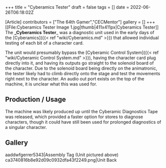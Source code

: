 +++
title = "Cyberamics Tester"
draft = false
tags = []
date = 2022-06-26T06:18:02Z

[Article]
contributors = ["The 64th Gamer","CECMentor"]
gallery = []
+++
[[File:Cyberamics Tester Image 1.jpg|thumb|411x411px|Cyberamics Tester]]
The **_Cyberamics Tester**_ was a diagnostic unit used in the early days of the  [Cyberamics]({{< ref "wiki/Cyberamics.md" >}}) that allowed individual testing of each bit of a character card.

The unit would presumably bypass the [Cyberamic Control System]({{< ref "wiki/Cyberamic Control System.md" >}}), having the character card plug directly into it, and having its outputs go straight to the solenoid board of the character. Due to the solenoid board being directly on the animatronic, the tester likely had to climb directly onto the stage and test the movements right next to the character. An audio out port exists on the top of the machine, it is unclear what this was used for.

## Production / Usage ##
The machine was likely produced up until the Cyberamic Diagnostics Tape was released, which provided a faster option for stores to diagnose characters, though it could have still been used for prolonged diagnostics of a singular character.

## Gallery ##
<gallery>
aaddwfgerrer5343|Assembly Tag (Unit pictured above)
ca3740816b8e92d09c0932dfa43f2249.png|Unit Back
</gallery>